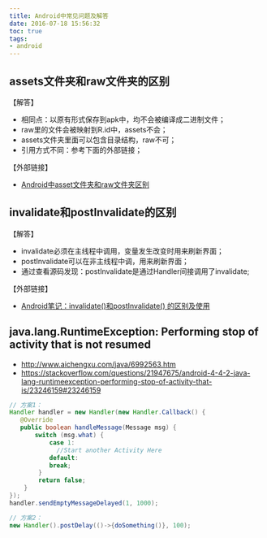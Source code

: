 ```yaml
---
title: Android中常见问题及解答
date: 2016-07-18 15:56:32
toc: true
tags:
- android
---
```


## assets文件夹和raw文件夹的区别
【解答】
- 相同点：以原有形式保存到apk中，均不会被编译成二进制文件；
- raw里的文件会被映射到R.id中，assets不会；
- assets文件夹里面可以包含目录结构，raw不可；
- 引用方式不同：参考下面的外部链接；

【外部链接】
- [Android中asset文件夹和raw文件夹区别](Android中asset文件夹和raw文件夹区别)

## invalidate和postInvalidate的区别
【解答】
- invalidate必须在主线程中调用，变量发生改变时用来刷新界面；
- postInvalidate可以在非主线程中调，用来刷新界面；
- 通过查看源码发现：postInvalidate是通过Handler间接调用了invalidate;

【外部链接】
- [Android笔记：invalidate()和postInvalidate() 的区别及使用](http://blog.csdn.net/mars2639/article/details/6650876)

## java.lang.RuntimeException: Performing stop of activity that is not resumed
- http://www.aichengxu.com/java/6992563.htm
- https://stackoverflow.com/questions/21947675/android-4-4-2-java-lang-runtimeexception-performing-stop-of-activity-that-is/23246159#23246159
```java
// 方案1：
Handler handler = new Handler(new Handler.Callback() {
   @Override
   public boolean handleMessage(Message msg) {
       switch (msg.what) {
           case 1:
             //Start another Activity Here
           default:
           break;
        }
        return false;
    }
});
handler.sendEmptyMessageDelayed(1, 1000);

// 方案2：
new Handler().postDelay(()->{doSomething()}, 100);
```
